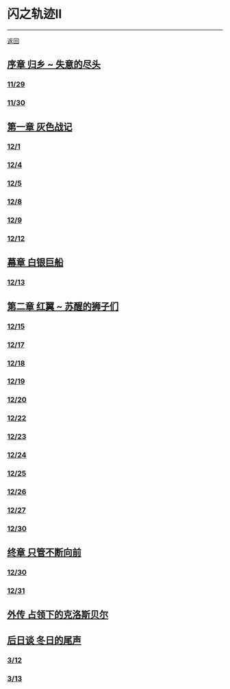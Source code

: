 # 闪之轨迹II

---

[返回](/game/TheLegendOfHeroes/README.md#英雄传说系列)

## [序章 归乡 ~ 失意的尽头](/game/TheLegendOfHeroes/SenNoKiseki2/chapters/序章/README.md#序章-归乡--失意的尽头)
### [11/29](/game/TheLegendOfHeroes/SenNoKiseki2/chapters/序章/README.md#_1129)
### [11/30](/game/TheLegendOfHeroes/SenNoKiseki2/chapters/序章/README.md#_1130)
## [第一章 灰色战记](/game/TheLegendOfHeroes/SenNoKiseki2/chapters/第一章/README.md#第一章-灰色战记)
### [12/1](/game/TheLegendOfHeroes/SenNoKiseki2/chapters/第一章/README.md#_1201)
### [12/4](/game/TheLegendOfHeroes/SenNoKiseki2/chapters/第一章/README.md#_1204)
### [12/5](/game/TheLegendOfHeroes/SenNoKiseki2/chapters/第一章/README.md#_1205)
### [12/8](/game/TheLegendOfHeroes/SenNoKiseki2/chapters/第一章/README.md#_1208)
### [12/9](/game/TheLegendOfHeroes/SenNoKiseki2/chapters/第一章/README.md#_1209)
### [12/12](/game/TheLegendOfHeroes/SenNoKiseki2/chapters/第一章/README.md#_1212)
## [幕章 白银巨船](/game/TheLegendOfHeroes/SenNoKiseki2/chapters/幕章/README.md#幕章-白银巨船)
### [12/13](/game/TheLegendOfHeroes/SenNoKiseki2/chapters/幕章/README.md#_1213)
## [第二章 红翼 ~ 苏醒的狮子们](/game/TheLegendOfHeroes/SenNoKiseki2/chapters/第二章/README.md#第二章-红翼--苏醒的狮子们)
### [12/15](/game/TheLegendOfHeroes/SenNoKiseki2/chapters/第二章/README.md#_1215)
### [12/17](/game/TheLegendOfHeroes/SenNoKiseki2/chapters/第二章/README.md#_1217)
### [12/18](/game/TheLegendOfHeroes/SenNoKiseki2/chapters/第二章/README.md#_1218)
### [12/19](/game/TheLegendOfHeroes/SenNoKiseki2/chapters/第二章/README.md#_1219)
### [12/20](/game/TheLegendOfHeroes/SenNoKiseki2/chapters/第二章/README.md#_1220)
### [12/22](/game/TheLegendOfHeroes/SenNoKiseki2/chapters/第二章/README.md#_1222)
### [12/23](/game/TheLegendOfHeroes/SenNoKiseki2/chapters/第二章/README.md#_1223)
### [12/24](/game/TheLegendOfHeroes/SenNoKiseki2/chapters/第二章/README.md#_1224)
### [12/25](/game/TheLegendOfHeroes/SenNoKiseki2/chapters/第二章/README.md#_1225)
### [12/26](/game/TheLegendOfHeroes/SenNoKiseki2/chapters/第二章/README.md#_1226)
### [12/27](/game/TheLegendOfHeroes/SenNoKiseki2/chapters/第二章/README.md#_1227)
### [12/30](/game/TheLegendOfHeroes/SenNoKiseki2/chapters/第二章/README.md#_1230)
## [终章 只管不断向前](/game/TheLegendOfHeroes/SenNoKiseki2/chapters/终章/README.md#终章-只管不断向前)
### [12/30](/game/TheLegendOfHeroes/SenNoKiseki2/chapters/终章/README.md#_1230)
### [12/31](/game/TheLegendOfHeroes/SenNoKiseki2/chapters/终章/README.md#_1231)
## [外传 占领下的克洛斯贝尔](/game/TheLegendOfHeroes/SenNoKiseki2/chapters/外传/README.md#外传-占领下的克洛斯贝尔)
## [后日谈 冬日的尾声](/game/TheLegendOfHeroes/SenNoKiseki2/chapters/后日谈/README.md#后日谈-冬日的尾声)
### [3/12](/game/TheLegendOfHeroes/SenNoKiseki2/chapters/后日谈/README.md#_312)
### [3/13](/game/TheLegendOfHeroes/SenNoKiseki2/chapters/后日谈/README.md#_313)